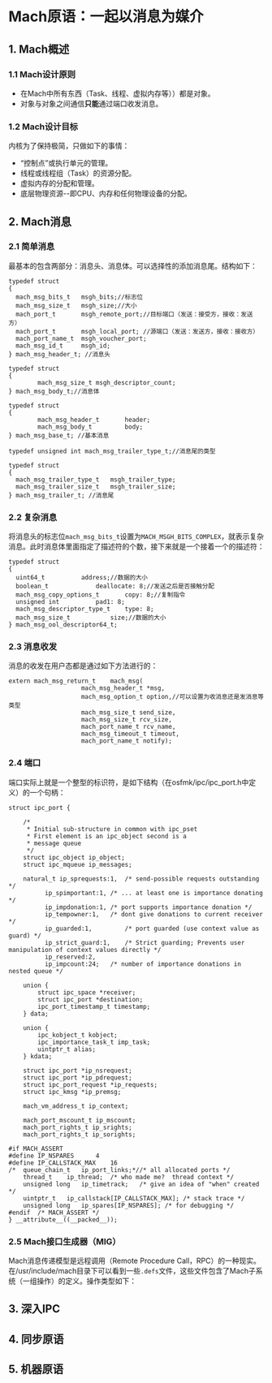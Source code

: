 # Mach原语：一起以消息为媒介
## 1. Mach概述
### 1.1 Mach设计原则
- 在Mach中所有东西（Task、线程、虚拟内存等））都是对象。
- 对象与对象之间通信**只能**通过端口收发消息。

### 1.2 Mach设计目标
内核为了保持极简，只做如下的事情：

- “控制点”或执行单元的管理。
- 线程或线程组（Task）的资源分配。
- 虚拟内存的分配和管理。
- 底层物理资源--即CPU、内存和任何物理设备的分配。

## 2. Mach消息
### 2.1 简单消息
最基本的包含两部分：消息头、消息体。可以选择性的添加消息尾。结构如下：

```
typedef	struct 
{
  mach_msg_bits_t	msgh_bits;//标志位
  mach_msg_size_t	msgh_size;//大小
  mach_port_t		msgh_remote_port;//目标端口（发送：接受方，接收：发送方）
  mach_port_t		msgh_local_port; //源端口（发送：发送方，接收：接收方）
  mach_port_name_t	msgh_voucher_port;
  mach_msg_id_t		msgh_id;
} mach_msg_header_t; //消息头

typedef struct
{
        mach_msg_size_t msgh_descriptor_count;
} mach_msg_body_t;//消息体

typedef struct
{
        mach_msg_header_t       header;
        mach_msg_body_t         body;
} mach_msg_base_t; //基本消息

typedef	unsigned int mach_msg_trailer_type_t;//消息尾的类型

typedef struct 
{
  mach_msg_trailer_type_t	msgh_trailer_type;
  mach_msg_trailer_size_t	msgh_trailer_size;
} mach_msg_trailer_t; //消息尾

```

### 2.2 复杂消息
将消息头的标志位`mach_msg_bits_t`设置为`MACH_MSGH_BITS_COMPLEX`，就表示复杂消息。此时消息体里面指定了描述符的个数，接下来就是一个接着一个的描述符：

```
typedef struct
{
  uint64_t			address;//数据的大小
  boolean_t     		deallocate: 8;//发送之后是否接触分配
  mach_msg_copy_options_t       copy: 8;//复制指令
  unsigned int     		pad1: 8;
  mach_msg_descriptor_type_t    type: 8;
  mach_msg_size_t       	size;//数据的大小
} mach_msg_ool_descriptor64_t;

```

### 2.3 消息收发
消息的收发在用户态都是通过如下方法进行的：

```
extern mach_msg_return_t	mach_msg(
					mach_msg_header_t *msg,
					mach_msg_option_t option,//可以设置为收消息还是发消息等类型
					mach_msg_size_t send_size,
					mach_msg_size_t rcv_size,
					mach_port_name_t rcv_name,
					mach_msg_timeout_t timeout,
					mach_port_name_t notify);					
```

### 2.4 端口
端口实际上就是一个整型的标识符，是如下结构（在osfmk/ipc/ipc_port.h中定义）的一个句柄：

```
struct ipc_port {

	/*
	 * Initial sub-structure in common with ipc_pset
	 * First element is an ipc_object second is a
	 * message queue
	 */
	struct ipc_object ip_object;
	struct ipc_mqueue ip_messages;

	natural_t ip_sprequests:1,	/* send-possible requests outstanding */
		  ip_spimportant:1,	/* ... at least one is importance donating */
		  ip_impdonation:1,	/* port supports importance donation */
		  ip_tempowner:1,	/* dont give donations to current receiver */
		  ip_guarded:1,         /* port guarded (use context value as guard) */
		  ip_strict_guard:1,	/* Strict guarding; Prevents user manipulation of context values directly */
		  ip_reserved:2,
		  ip_impcount:24;	/* number of importance donations in nested queue */

	union {
		struct ipc_space *receiver;
		struct ipc_port *destination;
		ipc_port_timestamp_t timestamp;
	} data;

	union {
		ipc_kobject_t kobject;
		ipc_importance_task_t imp_task;
		uintptr_t alias;
	} kdata;
		
	struct ipc_port *ip_nsrequest;
	struct ipc_port *ip_pdrequest;
	struct ipc_port_request *ip_requests;
	struct ipc_kmsg *ip_premsg;

	mach_vm_address_t ip_context;

	mach_port_mscount_t ip_mscount;
	mach_port_rights_t ip_srights;
	mach_port_rights_t ip_sorights;

#if	MACH_ASSERT
#define	IP_NSPARES		4
#define	IP_CALLSTACK_MAX	16
/*	queue_chain_t	ip_port_links;*//* all allocated ports */
	thread_t	ip_thread;	/* who made me?  thread context */
	unsigned long	ip_timetrack;	/* give an idea of "when" created */
	uintptr_t	ip_callstack[IP_CALLSTACK_MAX]; /* stack trace */
	unsigned long	ip_spares[IP_NSPARES]; /* for debugging */
#endif	/* MACH_ASSERT */
} __attribute__((__packed__));

```

### 2.5 Mach接口生成器（MIG）
Mach消息传递模型是远程调用（Remote Procedure Call，RPC）的一种现实。在/usr/include/mach目录下可以看到一些`.defs`文件，这些文件包含了Mach子系统（一组操作）的定义。操作类型如下：

## 3. 深入IPC
## 4. 同步原语
## 5. 机器原语